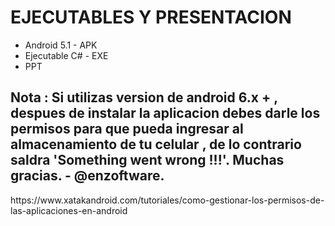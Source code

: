 <h1>EJECUTABLES Y PRESENTACION</h1>
<ul>
<li> Android 5.1 - APK</li>
<li> Ejecutable C# - EXE</li>
<li> PPT </li>
</ul>

<h2>Nota : Si utilizas version de android 6.x + , despues de instalar la aplicacion debes darle los permisos para que pueda ingresar al almacenamiento de tu celular , de lo contrario saldra 'Something went wrong !!!'. Muchas gracias. - @enzoftware. </h2>
<a>https://www.xatakandroid.com/tutoriales/como-gestionar-los-permisos-de-las-aplicaciones-en-android</a>
